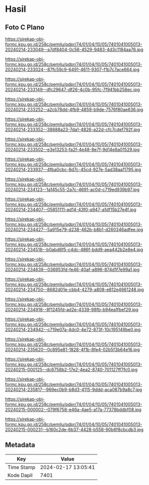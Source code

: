 # Hasil

## Foto C Plano

https://sirekap-obj-formc.kpu.go.id/258c/pemilu/pdpr/74/01/04/10/05/7401041005013-20240214-233049--a7df8404-0c56-4529-9483-4d3c1184aa76.jpg

https://sirekap-obj-formc.kpu.go.id/258c/pemilu/pdpr/74/01/04/10/05/7401041005013-20240214-233024--87fc59c9-6491-4611-9307-f1b7c7ace664.jpg

https://sirekap-obj-formc.kpu.go.id/258c/pemilu/pdpr/74/01/04/10/05/7401041005013-20240214-233149--dfc29647-df26-4c0b-95fc-7f941bb258ec.jpg

https://sirekap-obj-formc.kpu.go.id/258c/pemilu/pdpr/74/01/04/10/05/7401041005013-20240214-233252--a2cb78dd-4fb9-4859-b9de-7576f80ae636.jpg

https://sirekap-obj-formc.kpu.go.id/258c/pemilu/pdpr/74/01/04/10/05/7401041005013-20240214-233352--38688a23-7da1-4826-a22d-cfc7cdef792f.jpg

https://sirekap-obj-formc.kpu.go.id/258c/pemilu/pdpr/74/01/04/10/05/7401041005013-20240214-233502--e3e13253-fa2f-4e48-8e7f-9d14e8a01529.jpg

https://sirekap-obj-formc.kpu.go.id/258c/pemilu/pdpr/74/01/04/10/05/7401041005013-20240214-233937--4fba0cbc-8d7c-45cd-927e-5ad38aa11795.jpg

https://sirekap-obj-formc.kpu.go.id/258c/pemilu/pdpr/74/01/04/10/05/7401041005013-20240214-234123--1a145c55-2a7c-4691-ac0d-c719ed939b97.jpg

https://sirekap-obj-formc.kpu.go.id/258c/pemilu/pdpr/74/01/04/10/05/7401041005013-20240214-234407--05851111-ad14-43f0-a947-a1df15b27e4f.jpg

https://sirekap-obj-formc.kpu.go.id/258c/pemilu/pdpr/74/01/04/10/05/7401041005013-20240214-234427--5a915e79-d238-462b-b8b1-d260346adfee.jpg

https://sirekap-obj-formc.kpu.go.id/258c/pemilu/pdpr/74/01/04/10/05/7401041005013-20240214-234518--b0abd6f5-c4dc-486f-bdd9-aea442b2e8e4.jpg

https://sirekap-obj-formc.kpu.go.id/258c/pemilu/pdpr/74/01/04/10/05/7401041005013-20240214-234639--036953fd-fe46-40af-a896-874d1f7e99a1.jpg

https://sirekap-obj-formc.kpu.go.id/258c/pemilu/pdpr/74/01/04/10/05/7401041005013-20240214-234750--8682d01e-cbb4-4279-a808-e812e4661248.jpg

https://sirekap-obj-formc.kpu.go.id/258c/pemilu/pdpr/74/01/04/10/05/7401041005013-20240214-234918--8f1245fd-ad2e-4339-98fb-b94ea1fbef29.jpg

https://sirekap-obj-formc.kpu.go.id/258c/pemilu/pdpr/74/01/04/10/05/7401041005013-20240214-234942--c719e07a-4dc0-4e72-873f-10c195149be0.jpg

https://sirekap-obj-formc.kpu.go.id/258c/pemilu/pdpr/74/01/04/10/05/7401041005013-20240214-235620--0c895e81-1828-4f1b-8fe4-02b5f3b64e16.jpg

https://sirekap-obj-formc.kpu.go.id/258c/pemilu/pdpr/74/01/04/10/05/7401041005013-20240215-000125--dc6758b2-17e2-4ea2-8740-701127ff7fc0.jpg

https://sirekap-obj-formc.kpu.go.id/258c/pemilu/pdpr/74/01/04/10/05/7401041005013-20240214-235817--969ec0b9-b8d3-4115-9ddd-aca087b9a8c7.jpg

https://sirekap-obj-formc.kpu.go.id/258c/pemilu/pdpr/74/01/04/10/05/7401041005013-20240215-000002--079f6758-e46a-4ae5-a17a-77378bddbf08.jpg

https://sirekap-obj-formc.kpu.go.id/258c/pemilu/pdpr/74/01/04/10/05/7401041005013-20240215-000231--b160c2de-6b37-4428-b558-90b6f8cbcdb3.jpg


## Metadata

| Key        | Value               |
| ---------- | ------------------- |
| Time Stamp | 2024-02-17 13:05:41 |
| Kode Dapil | 7401                |



